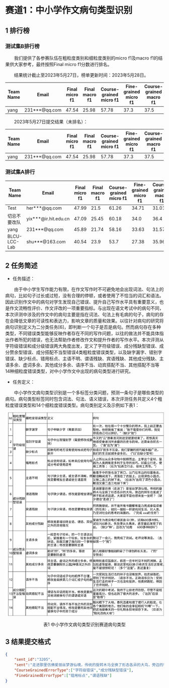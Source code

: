 # 赛道1：中小学作文病句类型识别

## 1 排行榜

### 测试集B排行榜

&emsp;&emsp;我们提供了各参赛队伍在粗粒度类别和细粒度类别的micro f1及macro f1的结果供大家参考，最终按照Final micro f1分数进行排名。

&emsp;&emsp;结果统计截止至2023年5月27日，榜单更新时间：2023年5月28日。

| Team Name | Email | Final micro f1 | Final macro f1 | Course-grained micro f1 | Fine-grained micro f1 | Course-grained macro f1 | Fine-grained macro f1 |
| --- | --- | --- | --- | --- | --- | --- | --- |
| yang | 231***@qq.com | 47.54 | 25.98 | 57.78 | 37.3 | 37.5 | 14.45 |

&emsp;&emsp;2023年5月27日提交结果（未排名）：

| Team Name | Email | Final micro f1 | Final macro f1 | Course-grained micro f1 | Fine-grained micro f1 | Course-grained macro f1 | Fine-grained macro f1 |
| --- | --- | --- | --- | --- | --- | --- | --- |
| yang | 231***@qq.com | 47.54 | 25.98 | 57.78 | 37.3 | 37.5 | 14.45 |

### 测试集A排行

| Team Name | Email | Final micro f1 | Final macro f1 | Course-grained micro f1 | Fine-grained micro f1 | Course-grained macro f1 | Fine-grained macro f1 |
| --- | --- | --- | --- | --- | --- | --- | --- |
| Test | her***@qq.com | 47.99 | 21.5 | 61.26 | 34.71 | 31.01 | 11.99 |
| 切忌不要改队 | yix***@ir.hit.edu.cn | 47.09 | 25.45 | 60.18 | 34.0 | 36.4 | 14.5 |
| yang | 231***@qq.com | 45.89 | 21.74 | 58.16 | 33.63 | 31.57 | 11.92 |
| BLCU-LCC-Lab | shu***@163.com | 40.54 | 23.9 | 53.7 | 27.38 | 35.96 | 11.84 |

## 2 任务简述

- 任务描述：

&emsp;&emsp;由于中小学生写作能力有限，在作文写作时不可避免地会出现词法、句法上的病句，比如句子过长或过短，没有合理的停顿，或者使用了不恰当的词汇和语法。因此识别作文中的病句对学生发现自己错误、提升自己写作水平具有重要意义，也是作文流畅性评价、作文评改的一项重要指标。与出现在语文考试中的病句不同，本次评测中涉及的作文中的病句主要是指在词法、句法上有毛病的句子，病句的存在会降低文章的可读性和表达力，影响文章的质量和效果。以往针对病句的研究将病句识别定义为二分类任务[6]，即判断一个句子是否是病句。然而病句存在多种类型，不同错误类型能够反映作者存在不同的写作问题，以往的做法并不能具体指出作者所犯的错误，也无法帮助作者修改作文和提升作者的写作水平。本次评测从字符级错误和成分级错误两大角度出发，定义了字符级错误、成分残缺型错误、成分赘余型错误、成分搭配不当型错误4类粗粒度错误类型，以及缺字漏字、错别字错误、缺少标点、错用标点、主语不明、谓语残缺、宾语残缺、其他成分残缺、主语多余、虚词多余、其他成分多余、语序不当、动宾搭配不当、其他搭配不当等14种细粒度错误类型，对中小学作文中出现的病句类型进行研究。

- 任务定义：

&emsp;&emsp;中小学作文病句类型识别是一个多标签分类问题，预测一条句子是哪些类型的病句。病句类型标签同时包含词法、句法、语义错误，本次评测任务共定义4个粗粒度错误类型和14个细粒度错误类型。病句类别定义及示例如下表1：

![表1 中小学作文病句类型识别赛道病句类型](https://github.com/cubenlp/2023CCL_CEFE/blob/main/imgs/%E8%A1%A81%20%E4%B8%AD%E5%B0%8F%E5%AD%A6%E4%BD%9C%E6%96%87%E7%97%85%E5%8F%A5%E7%B1%BB%E5%9E%8B%E8%AF%86%E5%88%AB%E8%B5%9B%E9%81%93%E7%97%85%E5%8F%A5%E7%B1%BB%E5%9E%8B.svg#{height="50%";width="50%";})
<p align="center">表1 中小学作文病句类型识别赛道病句类型</p>

## 3 结果提交格式

```json
{
    "sent_id":"3205",
    "sent":"走进那里仿佛爱丽丝梦游仙境，传统的旋转木马全换了形态各异的大鸟，旁边的转车也变成了狮子和老虎追逐，大家是不是也想来坐一坐呢。",
    "CourseGrainedErrorType":["字符级错误","成分残缺型错误"],
    "FineGrainedErrorType":["错用标点","谓语残缺"]
}
```
